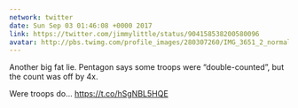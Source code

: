 ```yaml
---
network: twitter
date: Sun Sep 03 01:46:08 +0000 2017
link: https://twitter.com/jimmylittle/status/904158538200580096
avatar: http://pbs.twimg.com/profile_images/280307260/IMG_3651_2_normal.jpg
---
```


Another big fat lie. Pentagon says some troops were “double-counted”, but the count was off by 4x. 

Were troops do… https://t.co/hSgNBL5HQE
